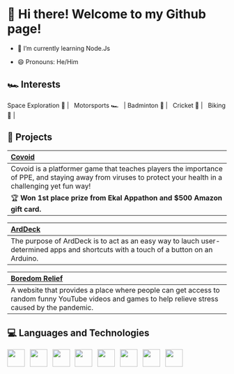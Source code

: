 # 👋 Hi there! Welcome to my Github page!

- 🌱 I’m currently learning Node.Js

- 😄 Pronouns: He/Him

## 🏎 Interests
Space Exploration 🔭 | &nbsp;
Motorsports 🏎️ &nbsp;  | Badminton 🏸 | &nbsp; Cricket 🏏 | &nbsp; Biking 🚴‍ |

## 📗 Projects
  | [Covoid](https://github.com/TheSpaceDragon/CovoidPlatformer) |
  | :--- |
  | Covoid is a platformer game that teaches players the importance of PPE, and staying away from viruses to protect your health in a challenging yet fun way! 
  🏆 **Won 1st place prize from Ekal Appathon and $500 Amazon gift card.**|
  
  | [ArdDeck](https://github.com/TheSpaceDragon/ArdDeck) |
  | :---   |
  |The purpose of ArdDeck is to act as an easy way to lauch user-determined apps and shortcuts with a touch of a button on an Arduino.|
    
  | [Boredom Relief](https://github.com/RaghavVerma24/Boredom-App) |
  | :---   |
  | A website that provides a place where people can get access to random funny YouTube videos and games to help relieve stress caused by the pandemic.|
  



## 💻 Languages and Technologies
<img src="https://upload.wikimedia.org/wikipedia/commons/6/61/HTML5_logo_and_wordmark.svg" width=40 align=center> &nbsp;
<img src="https://upload.wikimedia.org/wikipedia/commons/d/d5/CSS3_logo_and_wordmark.svg" width=40 align=center> &nbsp;
<img src="https://upload.wikimedia.org/wikipedia/commons/6/6a/JavaScript-logo.png" width=40 align=center> &nbsp;
<img src="https://brandslogos.com/wp-content/uploads/images/large/java-logo-1.png" width=40 align=center> &nbsp;
<img src="https://upload.wikimedia.org/wikipedia/commons/thumb/c/c3/Python-logo-notext.svg/1200px-Python-logo-notext.svg.png" width=40 align=center> &nbsp;
<img src="https://upload.wikimedia.org/wikipedia/commons/thumb/8/87/Arduino_Logo.svg/1024px-Arduino_Logo.svg.png" width=40 align=center> &nbsp;
<img src="https://unity3d.com/profiles/unity3d/themes/unity/images/pages/branding_trademarks/unity-tab-square-black.png" width=40 align=center> &nbsp;
<img src="https://upload.wikimedia.org/wikipedia/commons/thumb/c/cd/Visual_Studio_2017_Logo.svg/1024px-Visual_Studio_2017_Logo.svg.png" width=40 align=center> &nbsp;





<!--
**TheSpaceDragon/TheSpaceDragon** is a ✨ _special_ ✨ repository because its `README.md` (this file) appears on your GitHub profile.

Here are some ideas to get you started:

- 🔭 I’m currently working on ...
- 🌱 I’m currently learning ...
- 👯 I’m looking to collaborate on ...
- 🤔 I’m looking for help with ...
- 💬 Ask me about ...
- 📫 How to reach me: ...
- 😄 Pronouns: ...
- ⚡ Fun fact: ...
-->
